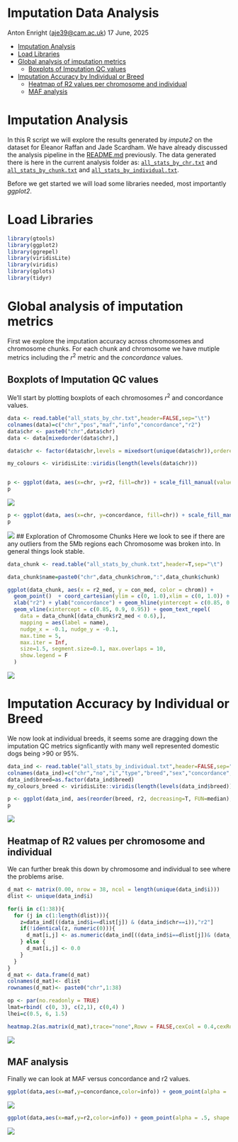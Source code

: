 Imputation Data Analysis
================
Anton Enright (<aje39@cam.ac.uk>)
17 June, 2025

- [Imputation Analysis](#imputation-analysis)
- [Load Libraries](#load-libraries)
- [Global analysis of imputation
  metrics](#global-analysis-of-imputation-metrics)
  - [Boxplots of Imputation QC
    values](#boxplots-of-imputation-qc-values)
- [Imputation Accuracy by Individual or
  Breed](#imputation-accuracy-by-individual-or-breed)
  - [Heatmap of R2 values per chromosome and
    individual](#heatmap-of-r2-values-per-chromosome-and-individual)
  - [MAF analysis](#maf-analysis)

# Imputation Analysis

In this R script we will explore the results generated by *impute2* on
the dataset for Eleanor Raffan and Jade Scardham. We have already
discussed the analysis pipeline in the [README.md](../README.md)
previously. The data generated there is here in the current analysis
folder as: [`all_stats_by_chr.txt`](all_stats_by_chr.txt) and
[`all_stats_by_chunk.txt`](all_stats_by_chunk.txt) and
[`all_stats_by_individual.txt`](all_stats_by_individual.txt).

Before we get started we will load some libraries needed, most
importantly *ggplot2*.

# Load Libraries

``` r
library(gtools)
library(ggplot2)
library(ggrepel)
library(viridisLite)
library(viridis)
library(gplots)
library(tidyr)
```

# Global analysis of imputation metrics

First we explore the imputation accuracy across chromosomes and
chromosome chunks. For each chunk and chromosome we have mutiple metrics
including the $r^2$ metric and the *concordance* values.

## Boxplots of Imputation QC values

We’ll start by plotting boxplots of each chromosomes $r^2$ and
concordance values.

``` r
data <- read.table("all_stats_by_chr.txt",header=FALSE,sep="\t")
colnames(data)=c("chr","pos","maf","info","concordance","r2")
data$chr <- paste0("chr",data$chr)
data <- data[mixedorder(data$chr),]

data$chr <- factor(data$chr,levels = mixedsort(unique(data$chr)),ordered = TRUE)

my_colours <- viridisLite::viridis(length(levels(data$chr)))


p <- ggplot(data, aes(x=chr, y=r2, fill=chr)) + scale_fill_manual(values = my_colours) + geom_boxplot(outlier.size=0.3,lwd=0.7) + theme(axis.text.x = element_text(angle = 90, vjust = 0.5, hjust=1)) + ggtitle("r2 values per chromsome") + xlab("Chromosome") + geom_hline(yintercept=median(data$r2), linetype="dashed", color = "red") + theme(legend.position="none") + coord_cartesian(ylim = c(0, 1.0))
p
```

![](Imputation_Analysis_files/figure-gfm/unnamed-chunk-2-1.png)<!-- -->

``` r
p <- ggplot(data, aes(x=chr, y=concordance, fill=chr)) + scale_fill_manual(values = my_colours) + geom_boxplot(outlier.size=0.3,lwd=0.7) + theme(axis.text.x = element_text(angle = 90, vjust = 0.5, hjust=1)) + ggtitle("Concordance values per chromsome") + xlab("Chromosome") + geom_hline(yintercept=median(data$concordance), linetype="dashed", color = "red") + theme(legend.position="none") + coord_cartesian(ylim = c(0, 1.0))
p
```

![](Imputation_Analysis_files/figure-gfm/unnamed-chunk-2-2.png)<!-- -->
\## Exploration of Chromosome Chunks Here we look to see if there are
any outliers from the 5Mb regions each Chromosome was broken into. In
general things look stable.

``` r
data_chunk <- read.table("all_stats_by_chunk.txt",header=T,sep="\t")

data_chunk$name=paste0("chr",data_chunk$chrom,":",data_chunk$chunk)

ggplot(data_chunk, aes(x = r2_med, y = con_med, color = chrom)) +
  geom_point()  + coord_cartesian(ylim = c(0, 1.0),xlim = c(0, 1.0)) + ggtitle("r2 and concordance per chromosome chunk") +
  xlab("r2") + ylab("concordance") + geom_hline(yintercept = c(0.85, 0.9, 0.95)) +
  geom_vline(xintercept = c(0.85, 0.9, 0.95)) + geom_text_repel(
    data = data_chunk[(data_chunk$r2_med < 0.6),],
    mapping = aes(label = name),
    nudge_x = -0.1, nudge_y = -0.1,
    max.time = 5,
    max.iter = Inf,
    size=1.5, segment.size=0.1, max.overlaps = 10,
    show.legend = F
  )
```

![](Imputation_Analysis_files/figure-gfm/unnamed-chunk-3-1.png)<!-- -->

# Imputation Accuracy by Individual or Breed

We now look at individual breeds, it seems some are dragging down the
imputation QC metrics signficantly with many well represented domestic
dogs being \>90 or 95%.

``` r
data_ind <- read.table("all_stats_by_individual.txt",header=FALSE,sep="\t")
colnames(data_ind)=c("chr","no","i","type","breed","sex","concordance","r2")
data_ind$breed=as.factor(data_ind$breed)
my_colours_breed <- viridisLite::viridis(length(levels(data_ind$breed)))

p <- ggplot(data_ind, aes(reorder(breed, r2, decreasing=T, FUN=median), y = r2, fill=breed)) + scale_fill_manual(values = my_colours_breed) + geom_boxplot(outlier.size=0.3,lwd=0.1) + theme(axis.text.x = element_text(angle = 90, vjust = 0.5, hjust=1)) + theme(legend.text = element_text(size = 2)) + ggtitle("r2 values by Breed") + xlab("Individual Dog") + theme(legend.key.size = unit(0.3, 'cm')) + theme(legend.position="none") + theme(axis.text=element_text(size=4)) + coord_cartesian(ylim = c(0, 1.0))
p
```

![](Imputation_Analysis_files/figure-gfm/unnamed-chunk-4-1.png)<!-- -->

## Heatmap of R2 values per chromosome and individual

We can further break this down by chromosome and individual to see where
the problems arise.

``` r
d_mat <- matrix(0.00, nrow = 38, ncol = length(unique(data_ind$i)))
dlist <- unique(data_ind$i)

for(i in c(1:38)){
  for (j in c(1:length(dlist))){
    z=data_ind[((data_ind$i==dlist[j]) & (data_ind$chr==i)),"r2"]
    if(!identical(z, numeric(0))){
      d_mat[i,j] <- as.numeric(data_ind[((data_ind$i==dlist[j])& (data_ind$chr==i)),"r2"])
    } else {
      d_mat[i,j] <- 0.0
    }
  }
}
d_mat <- data.frame(d_mat)
colnames(d_mat)<- dlist
rownames(d_mat)<- paste0("chr",1:38)

op <- par(no.readonly = TRUE) 
lmat=rbind( c(0, 3), c(2,1), c(0,4) )
lhei=c(0.5, 6, 1.5)

heatmap.2(as.matrix(d_mat),trace="none",Rowv = FALSE,cexCol = 0.4,cexRow=0.4,col=viridis(15, direction = -1),dendrogram="none",lmat=lmat, lhei=lhei)
```

![](Imputation_Analysis_files/figure-gfm/unnamed-chunk-5-1.png)<!-- -->

## MAF analysis

Finally we can look at MAF versus concordance and r2 values.

``` r
ggplot(data,aes(x=maf,y=concordance,color=info)) + geom_point(alpha = .5, shape = 15) + geom_hline(yintercept = 0.85) + coord_cartesian(ylim = c(0, 1.0),xlim = c(0, 1.0)) + ggtitle("Concordance vs MAF")
```

![](Imputation_Analysis_files/figure-gfm/unnamed-chunk-6-1.png)<!-- -->

``` r
ggplot(data,aes(x=maf,y=r2,color=info)) + geom_point(alpha = .5, shape = 15) + geom_hline(yintercept = 0.85) + coord_cartesian(ylim = c(0, 1.0),xlim = c(0, 1.0)) + ggtitle("r2 vs MAF")
```

![](Imputation_Analysis_files/figure-gfm/unnamed-chunk-7-1.png)<!-- -->
